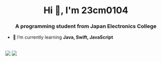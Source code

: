 <h1 align="center">Hi 👋, I'm 23cm0104</h1>
<h3 align="center">A programming student from Japan Electronics College</h3>

- 🌱 I’m currently learning **Java, Swift, JavaScript**
<br>
<img align="center" src="https://github-readme-stats.vercel.app/api?username=23cm0104&show_icons=true&theme=outrun" />
<img align="center" src="https://github-readme-stats.vercel.app/api/top-langs/?username=23cm0104&show_icons=true&theme=outrun" />
<br>
